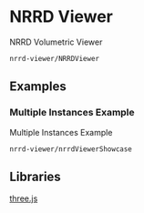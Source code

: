 # NRRD Viewer

NRRD Volumetric Viewer

```element
nrrd-viewer/NRRDViewer
```

## Examples

### Multiple Instances Example

Multiple Instances Example

```
nrrd-viewer/nrrdViewerShowcase
```

## Libraries

[three.js](https://www.npmjs.com/package/three)
